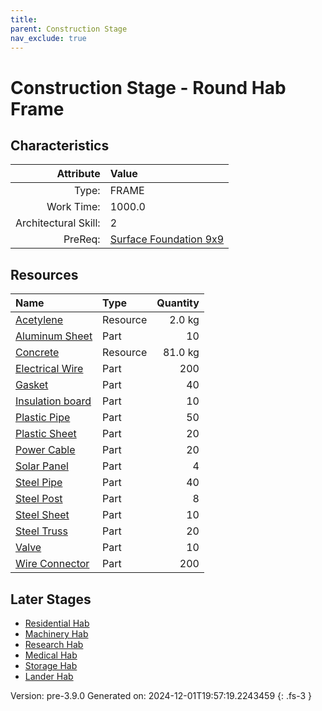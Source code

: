 ```yaml
---
title: 
parent: Construction Stage
nav_exclude: true
---
```

# Construction Stage - Round Hab Frame


## Characteristics

| Attribute      | Value |
|--------:|:------|
|Type:|FRAME|
|Work Time:|1000.0|
|Architectural Skill:|2|
|PreReq:|[Surface Foundation 9x9](../construction/surface-foundation-9x9.html)|

## Resources

| Name | Type | Quantity |
|:-----|:-----|-----:|
|[Acetylene](../resource/acetylene.html)|Resource|2.0 kg|
|[Aluminum Sheet](../part/aluminum-sheet.html)|Part|10|
|[Concrete](../resource/concrete.html)|Resource|81.0 kg|
|[Electrical Wire](../part/electrical-wire.html)|Part|200|
|[Gasket](../part/gasket.html)|Part|40|
|[Insulation board](../part/insulation-board.html)|Part|10|
|[Plastic Pipe](../part/plastic-pipe.html)|Part|50|
|[Plastic Sheet](../part/plastic-sheet.html)|Part|20|
|[Power Cable](../part/power-cable.html)|Part|20|
|[Solar Panel](../part/solar-panel.html)|Part|4|
|[Steel Pipe](../part/steel-pipe.html)|Part|40|
|[Steel Post](../part/steel-post.html)|Part|8|
|[Steel Sheet](../part/steel-sheet.html)|Part|10|
|[Steel Truss](../part/steel-truss.html)|Part|20|
|[Valve](../part/valve.html)|Part|10|
|[Wire Connector](../part/wire-connector.html)|Part|200|

## Later Stages
- [Residential Hab](../construction/residential-hab.html)
- [Machinery Hab](../construction/machinery-hab.html)
- [Research Hab](../construction/research-hab.html)
- [Medical Hab](../construction/medical-hab.html)
- [Storage Hab](../construction/storage-hab.html)
- [Lander Hab](../construction/lander-hab.html)


Version: pre-3.9.0 Generated on: 2024-12-01T19:57:19.2243459
{: .fs-3 }
